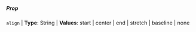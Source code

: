 ##### Prop

`align` | **Type**: String | **Values**: start | center | end | stretch | baseline | none
